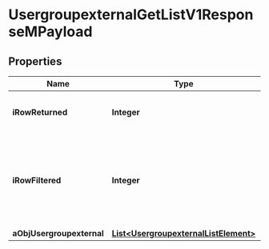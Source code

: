 

# UsergroupexternalGetListV1ResponseMPayload

## Properties

Name | Type | Description | Notes
------------ | ------------- | ------------- | -------------
**iRowReturned** | **Integer** | The number of rows returned | 
**iRowFiltered** | **Integer** | The number of rows matching your filters (if any) or the total number of rows | 
**aObjUsergroupexternal** | [**List&lt;UsergroupexternalListElement&gt;**](UsergroupexternalListElement.md) |  | 




